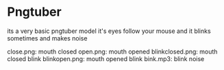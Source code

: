 # Pngtuber
its a very basic pngtuber model
it's eyes follow your mouse and it blinks sometimes and makes noise

close.png: mouth closed
open.png: mouth opened
blinkclosed.png: mouth closed blink
blinkopen.png: mouth opened blink
bink.mp3: blink noise
